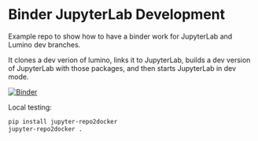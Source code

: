# Binder JupyterLab Development

Example repo to show how to have a binder work for JupyterLab and Lumino dev branches.

It clones a dev verion of lumino, links it to JupyterLab, builds a dev version of JupyterLab with those packages, and then starts JupyterLab in dev mode.

[![Binder](http://mybinder.org/badge.svg)](https://mybinder.org/v2/gh/saulshanabrook/binder-jupyterlab-dev/master?urlpath=lab/)

Local testing:

```bash
pip install jupyter-repo2docker
jupyter-repo2docker .
```